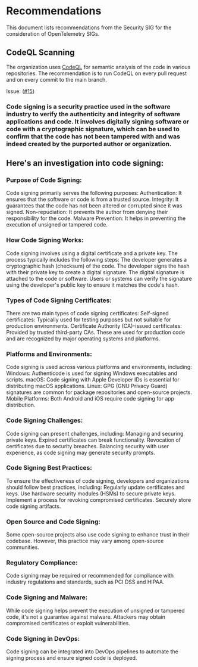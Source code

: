 # Recommendations

This document lists recommendations from the Security SIG for
the consideration of OpenTelemetry SIGs.

## CodeQL Scanning

The organization uses [CodeQL](https://codeql.github.com/) for semantic analysis
of the code in various repositories. The recommendation is to run CodeQL on every
pull request and on every commit to the main branch.

Issue: ([#15](https://github.com/open-telemetry/sig-security/issues/15))


### Code signing is a security practice used in the software industry to verify the authenticity and integrity of software applications and code. It involves digitally signing software or code with a cryptographic signature, which can be used to confirm that the code has not been tampered with and was indeed created by the purported author or organization.

## Here's an investigation into code signing:

### Purpose of Code Signing:

Code signing primarily serves the following purposes: Authentication: It ensures that the software or code is from a trusted source. Integrity: It guarantees that the code has not been altered or corrupted since it was signed. Non-repudiation: It prevents the author from denying their responsibility for the code. Malware Prevention: It helps in preventing the execution of unsigned or tampered code.

### How Code Signing Works:

Code signing involves using a digital certificate and a private key. The process typically includes the following steps: The developer generates a cryptographic hash (checksum) of the code. The developer signs the hash with their private key to create a digital signature. The digital signature is attached to the code or software. Users or systems can verify the signature using the developer's public key to ensure it matches the code's hash.

### Types of Code Signing Certificates:

There are two main types of code signing certificates: Self-signed certificates: Typically used for testing purposes but not suitable for production environments. Certificate Authority (CA)-issued certificates: Provided by trusted third-party CAs. These are used for production code and are recognized by major operating systems and platforms.

### Platforms and Environments:

Code signing is used across various platforms and environments, including: Windows: Authenticode is used for signing Windows executables and scripts. macOS: Code signing with Apple Developer IDs is essential for distributing macOS applications. Linux: GPG (GNU Privacy Guard) signatures are common for package repositories and open-source projects. Mobile Platforms: Both Android and iOS require code signing for app distribution.

### Code Signing Challenges:

Code signing can present challenges, including: Managing and securing private keys. Expired certificates can break functionality. Revocation of certificates due to security breaches. Balancing security with user experience, as code signing may generate security prompts.

### Code Signing Best Practices:

To ensure the effectiveness of code signing, developers and organizations should follow best practices, including: Regularly update certificates and keys. Use hardware security modules (HSMs) to secure private keys. Implement a process for revoking compromised certificates. Securely store code signing artifacts.

### Open Source and Code Signing:

Some open-source projects also use code signing to enhance trust in their codebase. However, this practice may vary among open-source communities.

### Regulatory Compliance:

Code signing may be required or recommended for compliance with industry regulations and standards, such as PCI DSS and HIPAA.

### Code Signing and Malware:

While code signing helps prevent the execution of unsigned or tampered code, it's not a guarantee against malware. Attackers may obtain compromised certificates or exploit vulnerabilities.

### Code Signing in DevOps:

Code signing can be integrated into DevOps pipelines to automate the signing process and ensure signed code is deployed.

